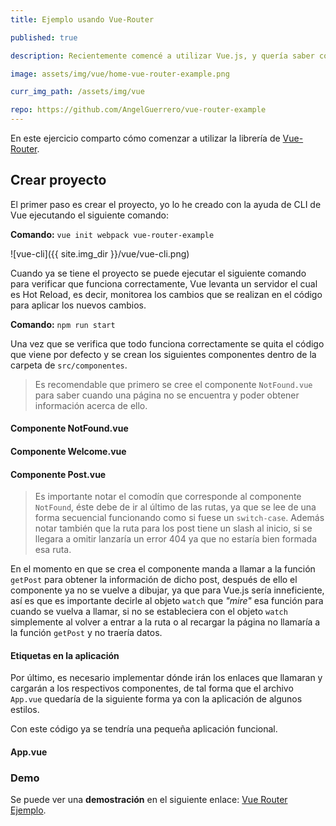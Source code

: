 ```yaml
---
title: Ejemplo usando Vue-Router

published: true

description: Recientemente comencé a utilizar Vue.js, y quería saber cómo integrar Vue con cualquier sistema backend, pero para ello he tenido qué realizar varios ejercicios para comprender el funcionamiento de los componentes que lo integran.

image: assets/img/vue/home-vue-router-example.png

curr_img_path: /assets/img/vue

repo: https://github.com/AngelGuerrero/vue-router-example
---
```


En este ejercicio comparto cómo comenzar a utilizar la librería de [Vue-Router](https://router.vuejs.org/).

## Crear proyecto
El primer paso es crear el proyecto, yo lo he creado con la ayuda de CLI de Vue ejecutando el siguiente comando:

**Comando:** `vue init webpack vue-router-example`

![vue-cli]({{ site.img_dir }}/vue/vue-cli.png)

Cuando ya se tiene el proyecto se puede ejecutar el siguiente comando para verificar que funciona correctamente, Vue levanta un servidor el cual es Hot Reload, es decir, monitorea los cambios que se realizan en el código para aplicar los nuevos cambios.

**Comando:** `npm run start`

Una vez que se verifica que todo funciona correctamente se quita el código que viene por defecto y se crean los siguientes componentes dentro de la carpeta de `src/componentes`.

> Es recomendable que primero se cree el componente `NotFound.vue` para saber cuando una página no se encuentra y poder obtener información acerca de ello.

#### Componente NotFound.vue
<code data-gist-id="3980a8df32503ce471d5bf08fa5b0287" data-gist-file="NotFound.vue"></code>


#### Componente Welcome.vue
<code data-gist-id="3980a8df32503ce471d5bf08fa5b0287" data-gist-file="Welcome.vue"></code>

#### Componente Post.vue
<code data-gist-id="3980a8df32503ce471d5bf08fa5b0287" data-gist-file="Post.vue"></code>


> Es importante notar el comodín que corresponde al componente `NotFound`, éste debe de ir al último de las rutas, ya que se lee de una forma secuencial funcionando como si fuese un `switch-case`. Además notar también que la ruta para los post tiene un slash al inicio, si se llegara a omitir lanzaría un error 404 ya que no estaría bien formada esa ruta.

En el momento en que se crea el componente manda a llamar a la función `getPost` para obtener la información de dicho post, después de ello el componente ya no se vuelve a dibujar, ya que para Vue.js sería inneficiente, así es que es importante decirle al objeto `watch` que _"mire"_ esa función para cuando se vuelva a llamar, si no se estableciera con el objeto `watch` simplemente al volver a entrar a la ruta o al recargar la página no llamaría a la función `getPost` y no traería datos.

#### Etiquetas en la aplicación
Por último, es necesario implementar dónde irán los enlaces que llamaran y cargarán a los respectivos componentes, de tal forma que el archivo `App.vue` quedaría de la siguiente forma ya con la aplicación de algunos estilos.

Con este código ya se tendría una pequeña aplicación funcional.

#### App.vue
<code data-gist-id="3980a8df32503ce471d5bf08fa5b0287" data-gist-file="App.vue"></code>

### Demo
Se puede ver una **demostración** en el siguiente enlace: [Vue Router Ejemplo](https://vue-spa-example.firebaseapp.com/).



